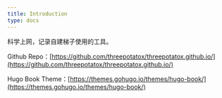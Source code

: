 ```yaml
---
title: Introduction
type: docs
---
```

科学上网，记录自建梯子使用的工具。

Github Repo：[https://github.com/threepotatox/threepotatox.github.io/](https://github.com/threepotatox/threepotatox.github.io/)

Hugo Book Theme：[https://themes.gohugo.io/themes/hugo-book/](https://themes.gohugo.io/themes/hugo-book/)